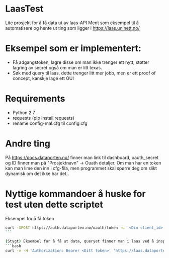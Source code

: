# LaasTest
Lite prosjekt for å få data ut av laas-API
Ment som eksempel til å automatisere og hente ut ting som ligger i https://laas.uninett.no/

# Eksempel som er implementert:
* Få adgangstoken, lagre disse om man ikke trenger ett nytt, støtter lagring av
  secret også om man er litt texas.
* Søk med query til laas, dette trenger litt mer jobb, men er ett proof of concept, kanskje lage ett GUI

# Requirements
* Python 2.7
* requests (pip install requests)
* rename config-mal.cfg til config.cfg

# Andre ting
På https://docs.dataporten.no/ finner man link til dashboard, oauth_secret og ID
finner man på "Prosjektnavn" -> Ouath detaljer. Om man har en token kan man lime
den inn i cfg-fila, men programmet skal spørre deg om slikt dynamisk om det ikke
har det..

# Nyttige kommandoer å huske for test uten dette scriptet

Eksempel for å få token
```bash
curl -XPOST https://auth.dataporten.no/oauth/token -u '<Din client_id>' --data 'grant_type=client_credentials'
``` 

(Stygt) Eksempel for å få ut data, queryet finner man i laas ved å inspecte ett gitt søk eller skrive ett eget
```bash
curl -v -H 'Authorization: Bearer <Ditt token>' 'https://laas.dataporten-api.no/logs-ntnu-apptest-2016.10.13,logs-ntnu-apptest-2016.10.12/_search?pretty' -d '{ "facets": { "0": { "date_histogram": { "field": "@timestamp", "interval": "10m" }, "global": true, "facet_filter": { "fquery": { "query": { "filtered": { "query": { "query_string": { "query": "*" } }, "filter": { "bool": { "must":    [ { "range": { "@timestamp": { "from": 1476256858889, "to": 1476343258889 }    } } ] } } } } } } } }, "size": 0 }'
```
